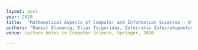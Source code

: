 ```yaml
---
layout: post
year: 2020
title:  "Mathematical Aspects of Computer and Information Sciences - 8th International Conference, MACIS 2019, Gebze, Turkey, November 13-15, 2019, Revised Selected Papers"
authors: "Daniel Slamanig, Elias Tsigaridas, Zafeirakis Zafeirakopoulos"
venue: Lecture Notes in Computer Science, Springer, 2020 

---
```

